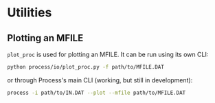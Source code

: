 # Utilities

<h2>Plotting an MFILE</h2>

`plot_proc` is used for plotting an MFILE. It can be run using its own CLI:

```bash
python process/io/plot_proc.py -f path/to/MFILE.DAT
```

or through Process's main CLI (working, but still in development):

```bash
process -i path/to/IN.DAT --plot --mfile path/to/MFILE.DAT
```
